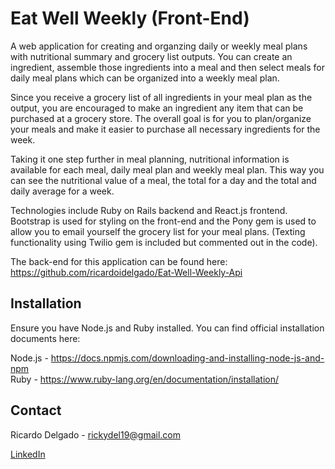 # Eat Well Weekly (Front-End)

A web application for creating and organzing daily or weekly meal plans with nutritional summary and grocery list outputs. You can create an ingredient, assemble those ingredients into a meal and then select meals for daily meal plans which can be organized into a weekly meal plan.

Since you receive a grocery list of all ingredients in your meal plan as the output, you are encouraged to make an ingredient any item that can be purchased at a grocery store. The overall goal is for you to plan/organize your meals and make it easier to purchase all necessary ingredients for the week.

Taking it one step further in meal planning, nutritional information is available for each meal, daily meal plan and weekly meal plan. This way you can see the nutritional value of a meal, the total for a day and the total and daily average for a week.

Technologies include Ruby on Rails backend and React.js frontend. Bootstrap is used for styling on the front-end and the Pony gem is used to allow you to email yourself the grocery list for your meal plans. (Texting functionality using Twilio gem is included but commented out in the code).

The back-end for this application can be found here: https://github.com/ricardoidelgado/Eat-Well-Weekly-Api

## Installation

Ensure you have Node.js and Ruby installed. You can find official installation documents here:

Node.js - https://docs.npmjs.com/downloading-and-installing-node-js-and-npm
<br>
Ruby - https://www.ruby-lang.org/en/documentation/installation/

## Contact

Ricardo Delgado - rickydel19@gmail.com

[LinkedIn](https://www.linkedin.com/in/ricardodelgado1/)
